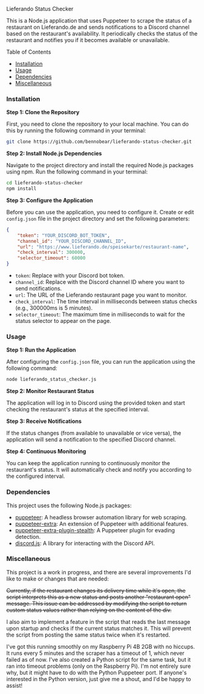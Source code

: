  Lieferando Status Checker

 This is a Node.js application that uses Puppeteer to scrape the status of a restaurant on Lieferando.de and sends notifications to a Discord channel based on the restaurant's availability. It periodically checks the status of the restaurant and notifies you if it becomes available or unavailable.

 Table of Contents
- [Installation](#installation)
- [Usage](#usage)
- [Dependencies](#dependencies)
- [Miscellaneous](#miscellaneous)

 ### Installation

 **Step 1: Clone the Repository**

 First, you need to clone the repository to your local machine. You can do this by running the following command in your terminal:

 ```bash
 git clone https://github.com/bennobear/lieferando-status-checker.git
 ```

 **Step 2: Install Node.js Dependencies**

 Navigate to the project directory and install the required Node.js packages using npm. Run the following command in your terminal:

 ```bash
 cd lieferando-status-checker
 npm install
 ```

 **Step 3: Configure the Application**

 Before you can use the application, you need to configure it. Create or edit `config.json` file in the project directory and set the following parameters:

 ```json
 {
     "token": "YOUR_DISCORD_BOT_TOKEN",
     "channel_id": "YOUR_DISCORD_CHANNEL_ID",
     "url": "https://www.lieferando.de/speisekarte/restaurant-name",
     "check_interval": 300000,
     "selector_timeout": 60000
 }
 ```

 - `token`: Replace with your Discord bot token.
 - `channel_id`: Replace with the Discord channel ID where you want to send notifications.
 - `url`: The URL of the Lieferando restaurant page you want to monitor.
 - `check_interval`: The time interval in milliseconds between status checks (e.g., 300000ms is 5 minutes).
 - `selector_timeout`: The maximum time in milliseconds to wait for the status selector to appear on the page.

 ### Usage

 **Step 1: Run the Application**

 After configuring the `config.json` file, you can run the application using the following command:

 ```bash
 node lieferando_status_checker.js
 ```

 **Step 2: Monitor Restaurant Status**

 The application will log in to Discord using the provided token and start checking the restaurant's status at the specified interval.

 **Step 3: Receive Notifications**

 If the status changes (from available to unavailable or vice versa), the application will send a notification to the specified Discord channel.

 **Step 4: Continuous Monitoring**

 You can keep the application running to continuously monitor the restaurant's status. It will automatically check and notify you according to the configured interval.

 ### Dependencies

 This project uses the following Node.js packages:

 - [puppeteer](https://www.npmjs.com/package/puppeteer): A headless browser automation library for web scraping.
 - [puppeteer-extra](https://www.npmjs.com/package/puppeteer-extra): An extension of Puppeteer with additional features.
 - [puppeteer-extra-plugin-stealth](https://www.npmjs.com/package/puppeteer-extra-plugin-stealth): A Puppeteer plugin for evading detection.
 - [discord.js](https://www.npmjs.com/package/discord.js): A library for interacting with the Discord API.

 ### Miscellaneous

 This project is a work in progress, and there are several improvements I'd like to make or changes that are needed:

~~Currently, if the restaurant changes its delivery time while it's open, the script interprets this as a new status and posts another "restaurant open" message. This issue can be addressed by modifying the script to return custom status values rather than relying on the content of the div.~~

I also aim to implement a feature in the script that reads the last message upon startup and checks if the current status matches it. This will prevent the script from posting the same status twice when it's restarted.

I've got this running smoothly on my Raspberry Pi 4B 2GB with no hiccups. It runs every 5 minutes and the scraper has a timeout of 1, which never failed as of now. I've also created a Python script for the same task, but it ran into timeout problems (only on the Raspberry Pi). I'm not entirely sure why, but it might have to do with the Python Puppeteer port. If anyone's interested in the Python version, just give me a shout, and I'd be happy to assist!
